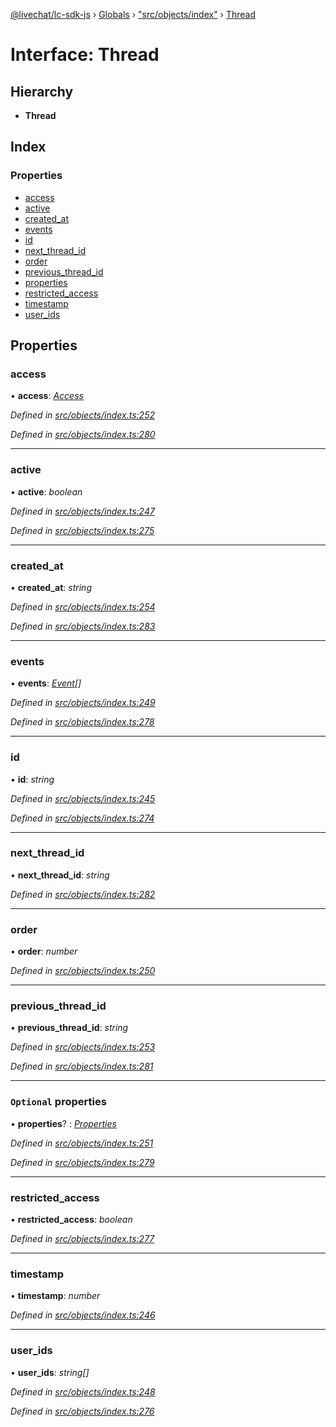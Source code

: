 [@livechat/lc-sdk-js](../README.md) › [Globals](../globals.md) › ["src/objects/index"](../modules/_src_objects_index_.md) › [Thread](_src_objects_index_.thread.md)

# Interface: Thread

## Hierarchy

* **Thread**

## Index

### Properties

* [access](_src_objects_index_.thread.md#access)
* [active](_src_objects_index_.thread.md#active)
* [created_at](_src_objects_index_.thread.md#created_at)
* [events](_src_objects_index_.thread.md#events)
* [id](_src_objects_index_.thread.md#id)
* [next_thread_id](_src_objects_index_.thread.md#next_thread_id)
* [order](_src_objects_index_.thread.md#order)
* [previous_thread_id](_src_objects_index_.thread.md#previous_thread_id)
* [properties](_src_objects_index_.thread.md#optional-properties)
* [restricted_access](_src_objects_index_.thread.md#restricted_access)
* [timestamp](_src_objects_index_.thread.md#timestamp)
* [user_ids](_src_objects_index_.thread.md#user_ids)

## Properties

###  access

• **access**: *[Access](_src_objects_index_.access.md)*

*Defined in [src/objects/index.ts:252](https://github.com/livechat/lc-sdk-js/blob/3cb601c/src/objects/index.ts#L252)*

*Defined in [src/objects/index.ts:280](https://github.com/livechat/lc-sdk-js/blob/3cb601c/src/objects/index.ts#L280)*

___

###  active

• **active**: *boolean*

*Defined in [src/objects/index.ts:247](https://github.com/livechat/lc-sdk-js/blob/3cb601c/src/objects/index.ts#L247)*

*Defined in [src/objects/index.ts:275](https://github.com/livechat/lc-sdk-js/blob/3cb601c/src/objects/index.ts#L275)*

___

###  created_at

• **created_at**: *string*

*Defined in [src/objects/index.ts:254](https://github.com/livechat/lc-sdk-js/blob/3cb601c/src/objects/index.ts#L254)*

*Defined in [src/objects/index.ts:283](https://github.com/livechat/lc-sdk-js/blob/3cb601c/src/objects/index.ts#L283)*

___

###  events

• **events**: *[Event](../modules/_src_objects_index_.md#event)[]*

*Defined in [src/objects/index.ts:249](https://github.com/livechat/lc-sdk-js/blob/3cb601c/src/objects/index.ts#L249)*

*Defined in [src/objects/index.ts:278](https://github.com/livechat/lc-sdk-js/blob/3cb601c/src/objects/index.ts#L278)*

___

###  id

• **id**: *string*

*Defined in [src/objects/index.ts:245](https://github.com/livechat/lc-sdk-js/blob/3cb601c/src/objects/index.ts#L245)*

*Defined in [src/objects/index.ts:274](https://github.com/livechat/lc-sdk-js/blob/3cb601c/src/objects/index.ts#L274)*

___

###  next_thread_id

• **next_thread_id**: *string*

*Defined in [src/objects/index.ts:282](https://github.com/livechat/lc-sdk-js/blob/3cb601c/src/objects/index.ts#L282)*

___

###  order

• **order**: *number*

*Defined in [src/objects/index.ts:250](https://github.com/livechat/lc-sdk-js/blob/3cb601c/src/objects/index.ts#L250)*

___

###  previous_thread_id

• **previous_thread_id**: *string*

*Defined in [src/objects/index.ts:253](https://github.com/livechat/lc-sdk-js/blob/3cb601c/src/objects/index.ts#L253)*

*Defined in [src/objects/index.ts:281](https://github.com/livechat/lc-sdk-js/blob/3cb601c/src/objects/index.ts#L281)*

___

### `Optional` properties

• **properties**? : *[Properties](_src_objects_index_.properties.md)*

*Defined in [src/objects/index.ts:251](https://github.com/livechat/lc-sdk-js/blob/3cb601c/src/objects/index.ts#L251)*

*Defined in [src/objects/index.ts:279](https://github.com/livechat/lc-sdk-js/blob/3cb601c/src/objects/index.ts#L279)*

___

###  restricted_access

• **restricted_access**: *boolean*

*Defined in [src/objects/index.ts:277](https://github.com/livechat/lc-sdk-js/blob/3cb601c/src/objects/index.ts#L277)*

___

###  timestamp

• **timestamp**: *number*

*Defined in [src/objects/index.ts:246](https://github.com/livechat/lc-sdk-js/blob/3cb601c/src/objects/index.ts#L246)*

___

###  user_ids

• **user_ids**: *string[]*

*Defined in [src/objects/index.ts:248](https://github.com/livechat/lc-sdk-js/blob/3cb601c/src/objects/index.ts#L248)*

*Defined in [src/objects/index.ts:276](https://github.com/livechat/lc-sdk-js/blob/3cb601c/src/objects/index.ts#L276)*
